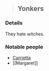 >## Yonkers

### Details

They hate witches.

### Notable people
- [Carrietta](../Characters/NPCs/Carrietta.md)
- [[Margaret]]
